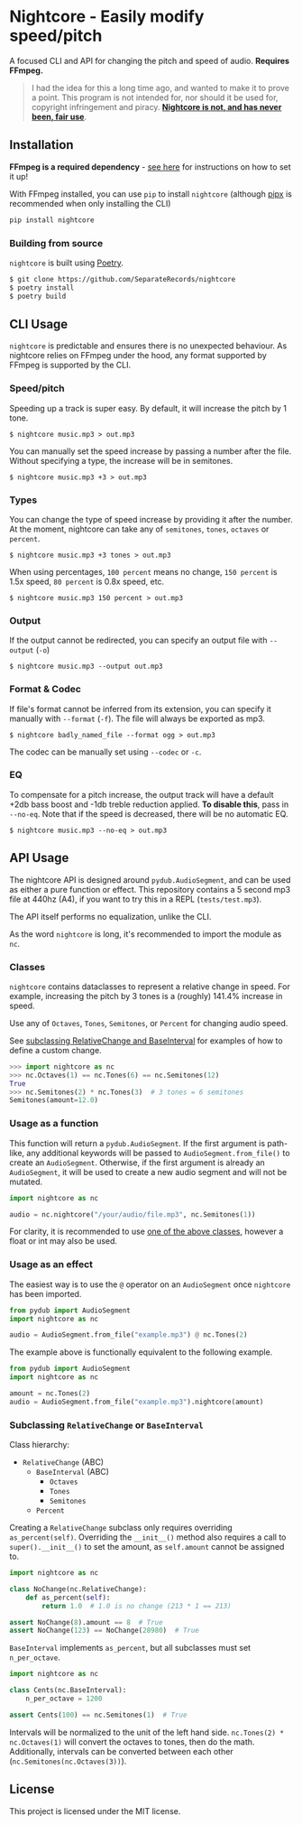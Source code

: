 # Nightcore - Easily modify speed/pitch

A focused CLI and API for changing the pitch and speed of audio. **Requires FFmpeg.**

> I had the idea for this a long time ago, and wanted to make it to prove a point. This program is not intended for, nor should it be used for, copyright infringement and piracy. [**Nightcore is not, and has never been, fair use**](https://www.avvo.com/legal-answers/does-making-a--nightcore--version-of-a-song--speed-2438914.html).

## Installation

**FFmpeg is a required dependency** - [see here](https://github.com/jiaaro/pydub#getting-ffmpeg-set-up) for instructions on how to set it up!

With FFmpeg installed, you can use `pip` to install `nightcore` (although [pipx](https://pipxproject.github.io/pipx/) is recommended when only installing the CLI)

```sh
pip install nightcore
```

### Building from source

`nightcore` is built using [Poetry](https://poetry.eustace.io).

```sh
$ git clone https://github.com/SeparateRecords/nightcore
$ poetry install
$ poetry build
```

## CLI Usage

`nightcore` is predictable and ensures there is no unexpected behaviour. As nightcore relies on FFmpeg under the hood, any format supported by FFmpeg is supported by the CLI.

### Speed/pitch

Speeding up a track is super easy. By default, it will increase the pitch by 1 tone.

```console
$ nightcore music.mp3 > out.mp3
```

You can manually set the speed increase by passing a number after the file. Without specifying a type, the increase will be in semitones.

```console
$ nightcore music.mp3 +3 > out.mp3
```

### Types

You can change the type of speed increase by providing it after the number. At the moment, nightcore can take any of `semitones`, `tones`, `octaves` or `percent`.

```console
$ nightcore music.mp3 +3 tones > out.mp3
```

When using percentages, `100 percent` means no change, `150 percent` is 1.5x speed, `80 percent` is 0.8x speed, etc.

```console
$ nightcore music.mp3 150 percent > out.mp3
```

### Output

If the output cannot be redirected, you can specify an output file with `--output` (`-o`)

```console
$ nightcore music.mp3 --output out.mp3
```

### Format & Codec

If file's format cannot be inferred from its extension, you can specify it manually with `--format` (`-f`). The file will always be exported as mp3.

```console
$ nightcore badly_named_file --format ogg > out.mp3
```

The codec can be manually set using `--codec` or `-c`.

### EQ

To compensate for a pitch increase, the output track will have a default +2db bass boost and -1db treble reduction applied. **To disable this**, pass in `--no-eq`. Note that if the speed is decreased, there will be no automatic EQ.

```console
$ nightcore music.mp3 --no-eq > out.mp3
```

## API Usage

The nightcore API is designed around `pydub.AudioSegment`, and can be used as either a pure function or effect. This repository contains a 5 second mp3 file at 440hz (A4), if you want to try this in a REPL (`tests/test.mp3`).

The API itself performs no equalization, unlike the CLI.

As the word `nightcore` is long, it's recommended to import the module as `nc`.

### Classes

`nightcore` contains dataclasses to represent a relative change in speed. For example, increasing the pitch by 3 tones is a (roughly) 141.4% increase in speed.

Use any of `Octaves`, `Tones`, `Semitones`, or `Percent` for changing audio speed.

See [subclassing RelativeChange and BaseInterval](#subclassing) for examples of how to define a custom change.

```python
>>> import nightcore as nc
>>> nc.Octaves(1) == nc.Tones(6) == nc.Semitones(12)
True
>>> nc.Semitones(2) * nc.Tones(3)  # 3 tones = 6 semitones
Semitones(amount=12.0)
```

### Usage as a function

This function will return a `pydub.AudioSegment`. If the first argument is path-like, any additional keywords will be passed to `AudioSegment.from_file()` to create an `AudioSegment`. Otherwise, if the first argument is already an `AudioSegment`, it will be used to create a new audio segment and will not be mutated.

```python
import nightcore as nc

audio = nc.nightcore("/your/audio/file.mp3", nc.Semitones(1))
```

For clarity, it is recommended to use [one of the above classes](#classes), however a float or int may also be used.

### Usage as an effect

The easiest way is to use the `@` operator on an `AudioSegment` once `nightcore` has been imported.

```python
from pydub import AudioSegment
import nightcore as nc

audio = AudioSegment.from_file("example.mp3") @ nc.Tones(2)
```

The example above is functionally equivalent to the following example.

```python
from pydub import AudioSegment
import nightcore as nc

amount = nc.Tones(2)
audio = AudioSegment.from_file("example.mp3").nightcore(amount)
```

<a name="subclassing"></a>

### Subclassing `RelativeChange` or `BaseInterval`

Class hierarchy:

* `RelativeChange` (ABC)
  * `BaseInterval` (ABC)
    * `Octaves`
    * `Tones`
    * `Semitones`
  * `Percent`

Creating a `RelativeChange` subclass only requires overriding `as_percent(self)`. Overriding the `__init__()` method also requires a call to `super().__init__()` to set the amount, as `self.amount` cannot be assigned to.

```python
import nightcore as nc

class NoChange(nc.RelativeChange):
    def as_percent(self):
        return 1.0  # 1.0 is no change (213 * 1 == 213)

assert NoChange(8).amount == 8  # True
assert NoChange(123) == NoChange(28980)  # True
```

`BaseInterval` implements `as_percent`, but all subclasses must set `n_per_octave`.

```python
import nightcore as nc

class Cents(nc.BaseInterval):
    n_per_octave = 1200

assert Cents(100) == nc.Semitones(1)  # True
```

Intervals will be normalized to the unit of the left hand side. `nc.Tones(2) * nc.Octaves(1)` will convert the octaves to tones, then do the math. Additionally, intervals can be converted between each other (`nc.Semitones(nc.Octaves(3))`).

## License

This project is licensed under the MIT license.
